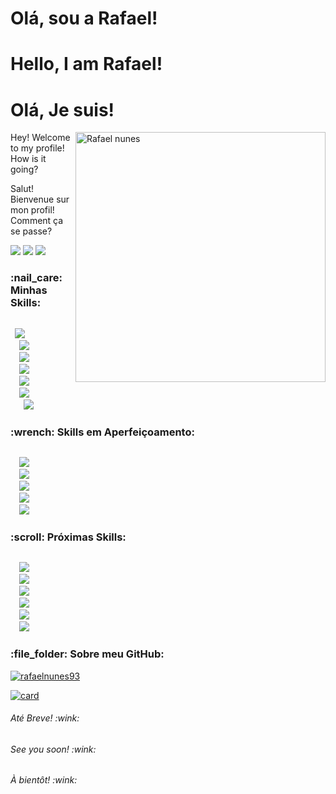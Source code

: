 <h1>Olá, sou a Rafael!</h1>
<h1>Hello, I am Rafael!</h1>
<h1>Olá, Je suis!</h1>

<img src="https://raw.githubusercontent.com/MicaelliMedeiros/micaellimedeiros/master/image/computer-illustration.png" min-width="400px" max-width="400px" width="400px" align="right" alt="Rafael nunes">

<p align="left"> 
 Hey! Welcome to my profile! How is it going?
 
 Salut! Bienvenue sur mon profil! Comment ça se passe?
</p>

<a href="mailto:rafaelnunes_93@hotmail.com"><img src="https://img.shields.io/badge/Gmail-D14836?style=for-the-badge&logo=gmail&logoColor=white"/></a>  <a href="https://www.linkedin.com/in/rafaelnunesdossantos/"><img src="https://img.shields.io/badge/LinkedIn-0077B5?style=for-the-badge&logo=linkedin&logoColor=white"/></a>  <a href="https://github.com/rafaelnunes93"><img src="https://img.shields.io/badge/Follow-100000?style=for-the-badge&logo=github&logoColor=white"/></a>

<h3>:nail_care: Minhas Skills:</h3> 

<code> 
 <img src="https://img.shields.io/badge/HTML5-FF5733?style=for-the-badge&logo=html5&logoColor=white"/> 
  <img src="https://img.shields.io/badge/CSS3-3498DB?style=for-the-badge&logo=css3&logoColor=white"/> 
  <img src="https://img.shields.io/badge/Bootstrap-7D3C98?style=for-the-badge&logo=bootstrap&logoColor=white"/> 
  <img src="https://img.shields.io/badge/JavaScript-F7DF1E?style=for-the-badge&logo=javascript&logoColor=black"/> 
  <img src="https://img.shields.io/badge/C%23-239120?style=for-the-badge&logo=c-sharp&logoColor=white"/>
  <img src="https://img.shields.io/badge/.NET-5C2D91?style=for-the-badge&logo=.net&logoColor=white"/>
   <img src="https://img.shields.io/badge/Microsoft_SQL_Server-CC2927?style=for-the-badge&logo=microsoft-sql-server&logoColor=white"/>
</code>

<h3> :wrench: Skills em Aperfeiçoamento:</h3>

<code>
  <img src="https://img.shields.io/badge/Angular-DD0031?style=for-the-badge&logo=angular&logoColor=white"/>
  <img src="https://img.shields.io/badge/TypeScript-007ACC?style=for-the-badge&logo=typescript&logoColor=white"/>
  <img src="https://img.shields.io/badge/Unity-100000?style=for-the-badge&logo=unity&logoColor=white"/>
  <img src="https://img.shields.io/badge/React_Native-20232A?style=for-the-badge&logo=react&logoColor=61DAFB"/>
  <img src="https://img.shields.io/badge/Microsoft_Azure-0089D6?style=for-the-badge&logo=microsoft-azure&logoColor=white"/>
</code>

<h3> :scroll: Próximas Skills:</h3>

<code>
  <img src="https://img.shields.io/badge/Xamarin-3498DB?style=for-the-badge&logo=xamarin&logoColor=white"/> 
  <img src="https://img.shields.io/badge/Node.js-43853D?style=for-the-badge&logo=node.js&logoColor=white"/>
  <img src="https://img.shields.io/badge/MongoDB-4EA94B?style=for-the-badge&logo=mongodb&logoColor=white"/>
  <img src="https://img.shields.io/badge/React-20232A?style=for-the-badge&logo=react&logoColor=61DAFB"/>
  <img src="https://img.shields.io/badge/Redux-593D88?style=for-the-badge&logo=redux&logoColor=white"/>
  <img src="https://img.shields.io/badge/Steam-000000?style=for-the-badge&logo=steam&logoColor=white"/>
</code>

<h3> :file_folder: Sobre meu GitHub:</h3>

[![rafaelnunes93](https://github-readme-stats.vercel.app/api/top-langs/?username=rafaelnunes93&hide=html&layout=compact&theme=tokyonight)](https://github.com/rafaelnunes93/)

[![card](https://github-readme-stats.vercel.app/api?username=rafaelnunes93&theme=tokyonight)](https://github.com/rafaelnunes93/)

<h6>Até Breve! :wink:</h6>
<h6>See you soon! :wink:</h6>
<h6>À bientôt! :wink:</h6>


